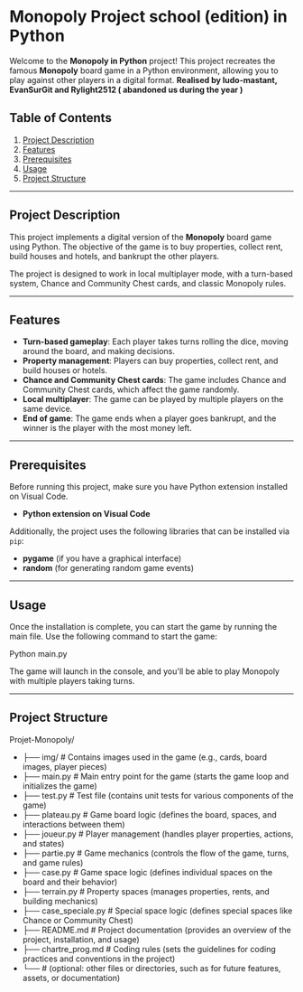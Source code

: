 # Monopoly Project school (edition) in Python

Welcome to the **Monopoly in Python** project! This project recreates the famous **Monopoly** board game in a Python environment, allowing you to play against other players in a digital format. **Realised by ludo-mastant, EvanSurGit and Rylight2512 ( abandoned us during the year )**

## Table of Contents

1. [Project Description](#project-description)
2. [Features](#features)
3. [Prerequisites](#prerequisites)
4. [Usage](#usage)
5. [Project Structure](#project-structure)

---

## Project Description

This project implements a digital version of the **Monopoly** board game using Python. The objective of the game is to buy properties, collect rent, build houses and hotels, and bankrupt the other players.

The project is designed to work in local multiplayer mode, with a turn-based system, Chance and Community Chest cards, and classic Monopoly rules.

---

## Features

- **Turn-based gameplay**: Each player takes turns rolling the dice, moving around the board, and making decisions.
- **Property management**: Players can buy properties, collect rent, and build houses or hotels.
- **Chance and Community Chest cards**: The game includes Chance and Community Chest cards, which affect the game randomly.
- **Local multiplayer**: The game can be played by multiple players on the same device.
- **End of game**: The game ends when a player goes bankrupt, and the winner is the player with the most money left.

---

## Prerequisites

Before running this project, make sure you have Python extension installed on Visual Code.

- **Python extension on Visual Code**

Additionally, the project uses the following libraries that can be installed via `pip`:

- **pygame** (if you have a graphical interface)
- **random** (for generating random game events)

---

## Usage

Once the installation is complete, you can start the game by running the main file. Use the following command to start the game:

Python main.py

The game will launch in the console, and you'll be able to play Monopoly with multiple players taking turns.

---

## Project Structure

Projet-Monopoly/
* ├── img/                       # Contains images used in the game (e.g., cards, board images, player pieces)
* ├── main.py                    # Main entry point for the game (starts the game loop and initializes the game)
* ├── test.py                    # Test file (contains unit tests for various components of the game)
* ├── plateau.py                 # Game board logic (defines the board, spaces, and interactions between them)
* ├── joueur.py                  # Player management (handles player properties, actions, and states)
* ├── partie.py                  # Game mechanics (controls the flow of the game, turns, and game rules)
* ├── case.py                    # Game space logic (defines individual spaces on the board and their behavior)
* ├── terrain.py                 # Property spaces (manages properties, rents, and building mechanics)
* ├── case_speciale.py           # Special space logic (defines special spaces like Chance or Community Chest)
* ├── README.md                  # Project documentation (provides an overview of the project, installation, and usage)
* ├── chartre_prog.md            # Coding rules (sets the guidelines for coding practices and conventions in the project)
* └──                            # (optional: other files or directories, such as for future features, assets, or documentation)
